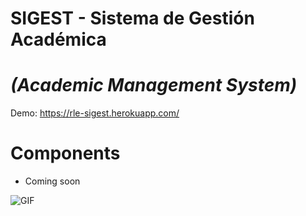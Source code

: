 # SIGEST - Sistema de Gestión Académica
# _(Academic Management System)_

Demo: https://rle-sigest.herokuapp.com/

# Components
* Coming soon

![GIF](https://i.pinimg.com/originals/0f/91/c7/0f91c71883ecac587356efc89dc87660.gif)
